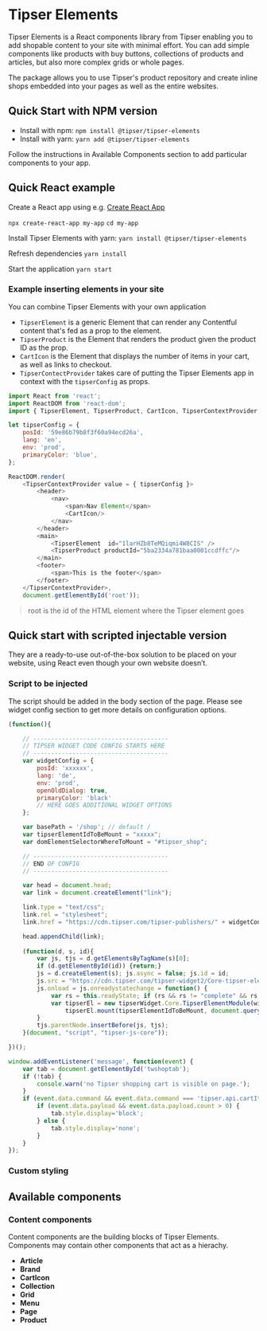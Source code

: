 # Tipser Elements
Tipser Elements is a React components library from Tipser enabling you to add shopable content to your site with minimal effort.  You can add simple components like products with buy buttons, collections of products and articles, but also more complex grids or whole pages.

The package allows you to use Tipser's product repository and create inline shops embedded into your pages as well as the entire websites. 

## Quick Start with NPM version
- Install with npm: `npm install @tipser/tipser-elements`
- Install with yarn: `yarn add @tipser/tipser-elements`

Follow the instructions in Available Components section to add particular components to your app.

## Quick React example
Create a React app using e.g. [Create React App](https://facebook.github.io/create-react-app/docs/getting-started) 

`npx create-react-app my-app`
`cd my-app`

Install Tipser Elements with yarn: 
`yarn install @tipser/tipser-elements`

Refresh dependencies
`yarn install`

Start the application
`yarn start`

### Example inserting elements in your site
You can combine Tipser Elements with your own application

- `TipserElement` is a generic Element that can render any Contentful content that's fed as a prop to the element.
- `TipserProduct` is the Element that renders the product given the product ID as the prop.
- `CartIcon` is the Element that displays the number of items in your cart, as well as links to  checkout.
- `TipserContectProvider` takes care of putting the Tipser Elements app in context with the `tipserConfig` as props.


```js
import React from 'react';
import ReactDOM from 'react-dom';
import { TipserElement, TipserProduct, CartIcon, TipserContextProvider } from '@tipser/tipser-elements';

let tipserConfig = {
    posId: '59e86b79b8f3f60a94ecd26a',
    lang: 'en',
    env: 'prod',
    primaryColor: 'blue',
};

ReactDOM.render(
    <TipserContextProvider value = { tipserConfig }>   
        <header>
            <nav>
                <span>Nav Element</span>
                <CartIcon/>
            </nav>
        </header>
        <main>
            <TipserElement  id="1larHZb8TeMQiqmi4W8CIS" />
            <TipserProduct productId="5ba2334a781baa0001ccdffc"/>
        </main>
        <footer>
            <span>This is the footer</span>
        </footer>
    </TipserContextProvider>, 
    document.getElementById('root'));
```
> root is the id of the HTML element where the Tipser element goes


## Quick start with scripted injectable version
They are a ready-to-use out-of-the-box solution to be placed on your website, using React even though your own website doesn’t.

### Script to be injected 
The script should be added in the body section of the page. Please see widget config section to get more details on configuration options.

```js
(function(){

    // --------------------------------------
    // TIPSER WIDGET CODE CONFIG STARTS HERE
    // --------------------------------------
    var widgetConfig = {
        posId: 'xxxxxx',
        lang: 'de',
        env: 'prod',
        openOldDialog: true,
        primaryColor: 'black'
        // HERE GOES ADDITIONAL WIDGET OPTIONS
    };

    var basePath = '/shop'; // default /
    var tipserElementIdToBeMount = "xxxxx";
    var domElementSelectorWhereToMount = "#tipser_shop";

    // --------------------------------------
    // END OF CONFIG
    // --------------------------------------

    var head = document.head;
    var link = document.createElement("link");

    link.type = "text/css";
    link.rel = "stylesheet";
    link.href = "https://cdn.tipser.com/tipser-publishers/" + widgetConfig.posId + "-latest.css";

    head.appendChild(link);
    
    (function(d, s, id){
        var js, tjs = d.getElementsByTagName(s)[0];
        if (d.getElementById(id)) {return;}
        js = d.createElement(s); js.async = false; js.id = id;
        js.src = "https://cdn.tipser.com/tipser-widget2/Core-tipser-elements-latest.js";
        js.onload = js.onreadystatechange = function() {
            var rs = this.readyState; if (rs && rs != "complete" && rs != "loaded") return;
            var tipserEl = new tipserWidget.Core.TipserElementModule(widgetConfig);
                tipserEl.mount(tipserElementIdToBeMount, document.querySelector(domElementSelectorWhereToMount), basePath);
        }
        tjs.parentNode.insertBefore(js, tjs);
    }(document, "script", "tipser-js-core"));

})();

window.addEventListener('message', function(event) {
    var tab = document.getElementById('twshoptab');
    if (!tab) {
        console.warn('no Tipser shopping cart is visible on page.');
    }
    if (event.data.command && event.data.command === 'tipser.api.cartItemsCountChange') {
        if (event.data.payload && event.data.payload.count > 0) {
            tab.style.display='block';
        } else {
            tab.style.display='none';
        }
    }
});
```

### Custom styling

## Available components

### Content components
Content components are the building blocks of Tipser Elements. Components may contain other components that act as a hierachy. 

- **Article**
- **Brand**
- **CartIcon**
- **Collection**
- **Grid**
- **Menu**
- **Page**
- **Product**